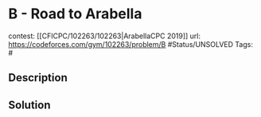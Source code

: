 # B - Road to Arabella

contest: [[CFICPC/102263/102263|ArabellaCPC 2019]]
url: https://codeforces.com/gym/102263/problem/B
#Status/UNSOLVED
Tags: #

## Description

## Solution

